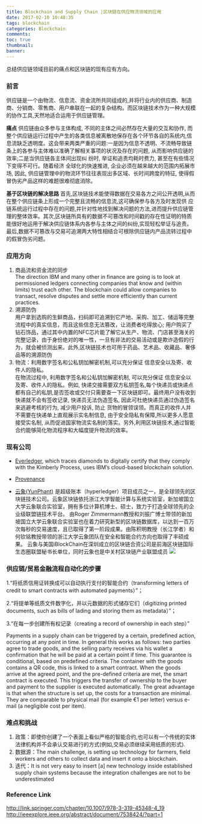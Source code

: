 ```yaml
---
title: Blockchain and Supply Chain |区块链在供应物流领域的应用
date: 2017-02-10 10:48:35
tags: blockchain
categories: Blockchain
comments:
toc: true
thumbnail:
banner:
---
```


总结供应链领域目前的痛点和区块链的现有应有方向。

<!-- more -->
### 前言
供应链是一个由物流、信息流、资金流所共同组成的,并将行业内的供应商、制造商、分销商、零售商、用户串联在一起的复杂结构。而区块链技术作为一种大规模的协作工具,天然地适合运用于供应链管理。

**痛点**
供应链由众多参与主体构成, 不同的主体之间必然存在大量的交互和协作, 而整个供应链运行过程中产生的各类信息被离散地保存在各个环节各自的系统内,信息流缺乏透明度。这会带来两类严重的问题:一是因为信息不透明、不流畅导致链条上的各参与主体难以准确了解相关事项的状况及存在的问题, 从而影响供应链的效率;二是当供应链各主体间出现纠 纷时, 举证和追责均耗时费力, 甚至在有些情况下变得不可行。随着经济 全球化的快速推进, 企业必须在越来越大的范围内拓展市场, 因此, 供应链管理中的物流环节往往表现出多区域、长时间跨度的特征, 使得假冒伪劣产品这样的难题很难彻底消除。

**基于区块链的解决思路**首先,区块链技术能使得数据在交易各方之间公开透明,从而在整个供应链条上形成一个完整且流畅的信息流,这可确保参与各方及时发现供 应链系统运行过程中存在的问题,并针对性地找到解决问题的方法,进而提升供应链管理的整体效率。其次,区块链所具有的数据不可篡改和时间戳的存在性证明的特质能很好地运用于解决供应链体系内各参与主体之间的纠纷,实现轻松举证与追责。最后,数据不可篡改与交易可追溯两大特性相结合可根除供应链内产品流转过程中的假冒伪劣问题。

### 应用方向

1. 商品流和资金流的同步  
The direction IBM and many other in finance are going is to look at permissioned ledgers connecting companies that know and (within limits) trust each other. The blockchain could allow companies to transact, resolve disputes and settle more efficiently than current practices.
2. 溯源防伪  
用户拿到选购的生鲜商品，扫码即可追溯到它产地、采购、加工、储运等完整流程中的真实信息，而且这些信息无法篡改，让消费者吃得放心;
用户购买了钻石饰品，通过其中内置的NFC芯片能了解它从生产、物流、门店甚至海关的完整记录，由于身份绝对的唯一性，一旦有非法的交易活动或是欺诈造假的行为，就会被侦测出来。此外,区块链技术也可用于药品、艺术品、收藏品、奢侈品等的溯源防伪
3. 物流：利用数字签名和公私钥加解密机制,可以充分保证 信息安全以及寄、收件人的隐私。  
在物流过程中, 利用数字签名和公私钥加解密机制, 可以充分保证 信息安全以及寄、收件人的隐私。例如, 快递交接需要双方私钥签名,每个快递员或快递点都有自己的私钥,是否签收或交付只需要查一下区块链即可。最终用户没有收到快递就不会有签收记录, 快递员无法伪造签名, 因此可杜绝快递员通过伪造签名来逃避考核的行为, 减少用户投诉, 防止 货物的冒领误领。而真正的收件人并不需要在快递单上直观展示实名制信息, 由于安全隐私有保障,所以更多人愿意接受实名制, 从而促进国家物流实名制的落实。另外,利用区块链技术,通过智能合约能够简化物流程序和大幅度提升物流的效率。


### 现有公司
- [Everledger](http://www.everledger.io/), which traces diamonds to digitally certify that they comply with the Kimberly Process, uses IBM’s cloud-based blockchain solution.
- [Provenance](https://www.provenance.org/whitepaper) 

- [云象(YunPhant)](http://www.yunphant.com/) 是超级账本（hyperledger）项目成员之一，是全球领先的区块链技术公司。云象区块链依托浙江大学智能计算与系统实验室，新加坡国立大学云象联合实验室，拥有多位计算机博士、硕士，致力于打造全球领先的企业级联盟链技术平台。
由Roger Zimmermann教授和刘振广博士带领的新加坡国立大学云象联合实验室也在着力研究新型的区块链数据库，以达到一百万次每秒的交易速度，且已取得了第一阶段成果。由陈积明教授（长江学者）和何钦铭教授带领的浙江大学云象团队在安全和智能合约方向也取得了丰硕成果。
云象与美国iBlockChain在深圳成立的区块链合资公司是前海区块链国际生态圈联盟秘书长单位，同时云象也是中关村区块链产业联盟成员
![](https://s15.postimg.org/6cx0gbh23/14898918353591.jpg)

### 供应链/贸易金融流程自动化的步骤
1.“将纸质信用证转换成可以自动执行支付的智能合约（transforming letters of credit to smart contracts with automated payments）”；

2.“将提单等纸质文件数字化，并以元数据的形式储存它们（digitizing printed documents, such as bills of lading and storing them as metadata）”；

3.“在每一步创建所有权记录（creating a record of ownership in each step）”

Payments in a supply chain can be triggered by a certain, predefined action, occurring at any point in time.
In general this works as follows: two parties agree to trade goods, and the selling party receives via his wallet a confirmation that he will be paid at a certain point if time. This guarantee is conditional, based on predefined criteria. The container with the goods contains a QR code, this is linked to a smart contract. When the goods arrive at the agreed point, and the pre-defined criteria are met, the smart contract is executed.
This triggers the transfer of ownership to the buyer and payment to the supplier is executed automatically. The great advantage is that when the structure is set up, the costs for a transaction are minimal. They are comparable to physical mail (for example €1 per letter) versus e-mail (a negligible cost per item).

### 难点和挑战

1. 政策：即使你创建了一个表面上看似严格的智能合约,也可以有一个传统的实体法律机构并不会承认交易进行的方式(例如,交易必须继续采用纸质的形式).
2. 数据源：The main challenge, is setting up technology for farmers, field workers and others to collect data and insert it onto a blockchain.
3. 迭代：It is not very easy to insert [a] new technology inside established supply chain systems because the integration challenges are not to be underestimated

### Reference Link
http://link.springer.com/chapter/10.1007/978-3-319-45348-4_19
http://ieeexplore.ieee.org/abstract/document/7538424/?part=1



